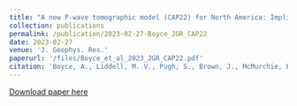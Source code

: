 ```yaml
---
title: "A new P-wave tomographic model (CAP22) for North America: Implications for the subduction and cratonic metasomatic modification history of western Canada and Alaska. "
collection: publications
permalink: /publication/2023-02-27-Boyce_JGR_CAP22
date: 2023-02-27
venue: 'J. Geophys. Res.'
paperurl: '/files/Boyce_et_al_2023_JGR_CAP22.pdf'
citation: 'Boyce, A., Liddell, M. V., Pugh, S., Brown, J., McMurchie, E., Parsons, A., et al. (2023). A new P-wave tomographic model (CAP22) for North America: Implications for the subduction and cratonic metasomatic modification history of western Canada and Alaska. Journal of Geophysical Research: Solid Earth, 128, e2022JB025745. https://doi.org/10.1029/2022JB025745'
---
```


<a href='/files/Boyce_et_al_2023_JGR_CAP22.pdf'>Download paper here</a>
